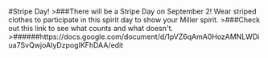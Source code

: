 <br/>
#Stripe Day!
>###There will be a Stripe Day on September 2! Wear striped clothes to participate in this spirit day to show your Miller spirit.
>###Check out this link to see what counts and what doesn't. 
>######https://docs.google.com/document/d/1pVZ6qAmA0HozAMNLWDiua7SvQwjoAIyDzpogIKFhDAA/edit
